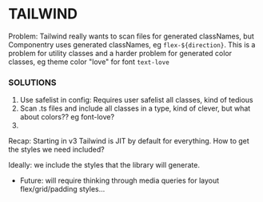 # TAILWIND

Problem: Tailwind really wants to scan files for generated classNames, but
Componentry uses generated classNames, eg `flex-${direction}`. This is a problem
for utility classes and a harder problem for generated color classes, eg theme
color "love" for font `text-love`

### SOLUTIONS

1. Use safelist in config: Requires user safelist all classes, kind of tedious
2. Scan .ts files and include all classes in a type, kind of clever, but what
   about colors?? eg font-love?
3.

Recap: Starting in v3 Tailwind is JIT by default for everything. How to get the
styles we need included?

Ideally: we include the styles that the library will generate.

- Future: will require thinking through media queries for layout
  flex/grid/padding styles...
